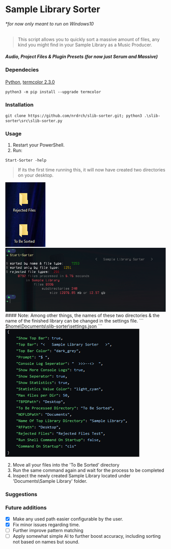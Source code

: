 # Sample Library Sorter
###### *for now only meant to run on Windows10
> This script allows you to quickly sort a massive amount of files, any kind you might find in your Sample Library as a Music Producer.
##### Audio, Project Files & Plugin Presets (for now just Serum and Massive)
### Dependecies
#### 
[Python](https://www.python.org/downloads/), [termcolor 2.3.0 ](https://pypi.org/project/termcolor/)
```
python3 -m pip install --upgrade termcolor
```
### Installation 
```
git clone https://github.com/nrdrch/slib-sorter.git; python3 .\slib-sorter\src\slib-sorter.py
```

### Usage 
1. Restart your PowerShell.
2. Run:
```
Start-Sorter -help
```


> If its the first time running this, it will now have created two directories on your desktop. 



<img src="https://raw.githubusercontent.com/nrdrch/slib-sorter/main/examples/direxample.png?token=GHSAT0AAAAAACCUPKWOJF3EUJNKTAR7NJSSZEUEOLA">
<img examples/direxample.png>


<img src="https://raw.githubusercontent.com/nrdrch/slib-sorter/main/examples/outputstatistics.png">
#### Note: Among other things, the names of these two directories & the name of the finished library can be changed in the settings file. 
```
$home\Documents\slib-sorter\settings.json
```


<img src="https://raw.githubusercontent.com/nrdrch/slib-sorter/main/examples/settings.png">


2. Move all your files into the 'To Be Sorted' directory
3. Run the same command again and wait for the process to be completed 
4. Inspect the newly created Sample Library located under 'Documents\Sample Library' folder.


### Suggestions



### Future additions
- [x] Make any used path easier configurable by the user.
- [x] Fix minor issues regarding time.
- [ ] Further improve pattern matching
- [ ] Apply somewhat simple AI to further boost accuracy, including sorting not based on names but sound.
